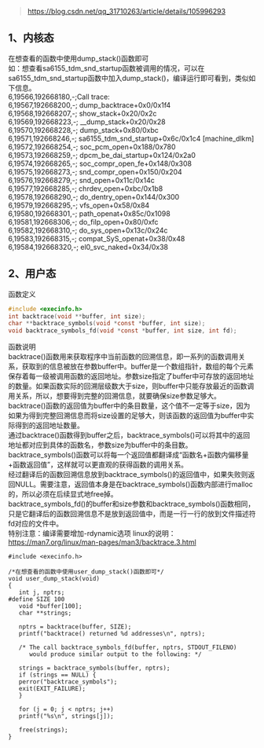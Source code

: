 > https://blog.csdn.net/qq_31710263/article/details/105996293

## 1、内核态 
在想查看的函数中使用dump_stack()函数即可  
如：想查看sa6155_tdm_snd_startup函数被调用的情况，可以在sa6155_tdm_snd_startup函数中加入dump_stack()，编译运行即可看到，类似如下信息。  
    6,19566,192668180,-;Call trace:  
    6,19567,192668200,-; dump_backtrace+0x0/0x1f4  
    6,19568,192668207,-; show_stack+0x20/0x2c  
    6,19569,192668223,-; __dump_stack+0x20/0x28  
    6,19570,192668228,-; dump_stack+0x80/0xbc  
    6,19571,192668246,-; sa6155_tdm_snd_startup+0x6c/0x1c4 [machine_dlkm]  
    6,19572,192668254,-; soc_pcm_open+0x188/0x780  
    6,19573,192668259,-; dpcm_be_dai_startup+0x124/0x2a0  
    6,19574,192668265,-; soc_compr_open_fe+0x148/0x308  
    6,19575,192668273,-; snd_compr_open+0x150/0x204  
    6,19576,192668279,-; snd_open+0x11c/0x14c  
    6,19577,192668285,-; chrdev_open+0xbc/0x1b8  
    6,19578,192668290,-; do_dentry_open+0x144/0x300  
    6,19579,192668295,-; vfs_open+0x58/0x84  
    6,19580,192668301,-; path_openat+0x85c/0x1098  
    6,19581,192668306,-; do_filp_open+0x80/0xfc  
    6,19582,192668310,-; do_sys_open+0x13c/0x24c  
    6,19583,192668315,-; compat_SyS_openat+0x38/0x48  
    6,19584,192668320,-; el0_svc_naked+0x34/0x38  
    

## 2、用户态
函数定义  
```c
#include <execinfo.h>  
int backtrace(void **buffer, int size);  
char **backtrace_symbols(void *const *buffer, int size);  
void backtrace_symbols_fd(void *const *buffer, int size, int fd);  
```

函数说明  
backtrace()函数用来获取程序中当前函数的回溯信息，即一系列的函数调用关系，获取到的信息被放在参数buffer中。buffer是一个数组指针，数组的每个元素保存着每一级被调用函数的返回地址。参数size指定了buffer中可存放的返回地址的数量。如果函数实际的回溯层级数大于size，则buffer中只能存放最近的函数调用关系，所以，想要得到完整的回溯信息，就要确保size参数足够大。  
backtrace()函数的返回值为buffer中的条目数量，这个值不一定等于size，因为如果为得到完整回溯信息而将size设置的足够大，则该函数的返回值为buffer中实际得到的返回地址数量。  
通过backtrace()函数得到buffer之后，backtrace_symbols()可以将其中的返回地址都对应到具体的函数名，参数size为buffer中的条目数。backtrace_symbols()函数可以将每一个返回值都翻译成“函数名+函数内偏移量+函数返回值”，这样就可以更直观的获得函数的调用关系。  
经过翻译后的函数回溯信息放到backtrace_symbols()的返回值中，如果失败则返回NULL。需要注意，返回值本身是在backtrace_symbols()函数内部进行malloc的，所以必须在后续显式地free掉。  
backtrace_symbols_fd()的buffer和size参数和backtrace_symbols()函数相同，只是它翻译后的函数回溯信息不是放到返回值中，而是一行一行的放到文件描述符fd对应的文件中。  
特别注意：编译需要增加-rdynamic选项
linux的说明：https://man7.org/linux/man-pages/man3/backtrace.3.html
  
    
    #include <execinfo.h>
    
    /*在想查看的函数中使用user_dump_stack()函数即可*/
    void user_dump_stack(void)
    {
       int j, nptrs;
    #define SIZE 100
       void *buffer[100];
       char **strings;
    
       nptrs = backtrace(buffer, SIZE);
       printf("backtrace() returned %d addresses\n", nptrs);
    
       /* The call backtrace_symbols_fd(buffer, nptrs, STDOUT_FILENO)
          would produce similar output to the following: */
    
       strings = backtrace_symbols(buffer, nptrs);
       if (strings == NULL) {
       perror("backtrace_symbols");
       exit(EXIT_FAILURE);
       }
    
       for (j = 0; j < nptrs; j++)
       printf("%s\n", strings[j]);
    
       free(strings);
    }

